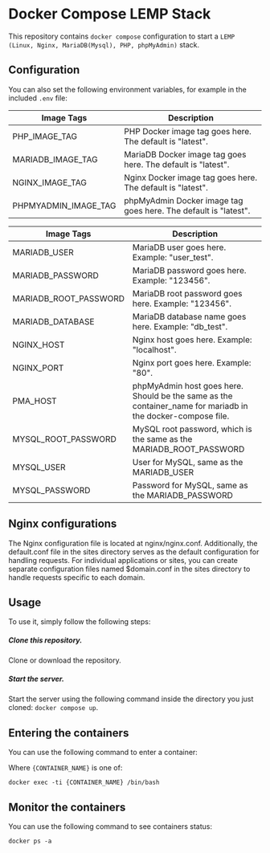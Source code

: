 # Docker Compose LEMP Stack

This repository contains `docker compose` configuration to start a `LEMP (Linux, Nginx, MariaDB(Mysql), PHP, phpMyAdmin)` stack.

## Configuration

You can also set the following environment variables, for example in the included `.env` file:

| Image Tags           | Description                                                     |
| -------------------- | --------------------------------------------------------------- |
| PHP_IMAGE_TAG        | PHP Docker image tag goes here. The default is "latest".        |
| MARIADB_IMAGE_TAG    | MariaDB Docker image tag goes here. The default is "latest".    |
| NGINX_IMAGE_TAG      | Nginx Docker image tag goes here. The default is "latest".      |
| PHPMYADMIN_IMAGE_TAG | phpMyAdmin Docker image tag goes here. The default is "latest". |

| Image Tags            | Description                                                                                                 |
| --------------------- | ----------------------------------------------------------------------------------------------------------- |
| MARIADB_USER          | MariaDB user goes here. Example: "user_test".                                                               |
| MARIADB_PASSWORD      | MariaDB password goes here. Example: "123456".                                                              |
| MARIADB_ROOT_PASSWORD | MariaDB root password goes here. Example: "123456".                                                         |
| MARIADB_DATABASE      | MariaDB database name goes here. Example: "db_test".                                                        |
| NGINX_HOST            | Nginx host goes here. Example: "localhost".                                                                 |
| NGINX_PORT            | Nginx port goes here. Example: "80".                                                                        |
| PMA_HOST              | phpMyAdmin host goes here. Should be the same as the container_name for mariadb in the docker-compose file. |
| MYSQL_ROOT_PASSWORD   | MySQL root password, which is the same as the MARIADB_ROOT_PASSWORD                                         |
| MYSQL_USER            | User for MySQL, same as the MARIADB_USER                                                                    |
| MYSQL_PASSWORD        | Password for MySQL, same as the MARIADB_PASSWORD                                                            |

## Nginx configurations

The Nginx configuration file is located at nginx/nginx.conf. Additionally, the default.conf file in the sites directory serves as the default configuration for handling requests. For individual applications or sites, you can create separate configuration files named $domain.conf in the sites directory to handle requests specific to each domain.

## Usage

To use it, simply follow the following steps:

##### Clone this repository.

Clone or download the repository.

##### Start the server.

Start the server using the following command inside the directory you just cloned: `docker compose up`.

## Entering the containers

You can use the following command to enter a container:

Where `{CONTAINER_NAME}` is one of:

`docker exec -ti {CONTAINER_NAME} /bin/bash`

## Monitor the containers

You can use the following command to see containers status:

`docker ps -a`
